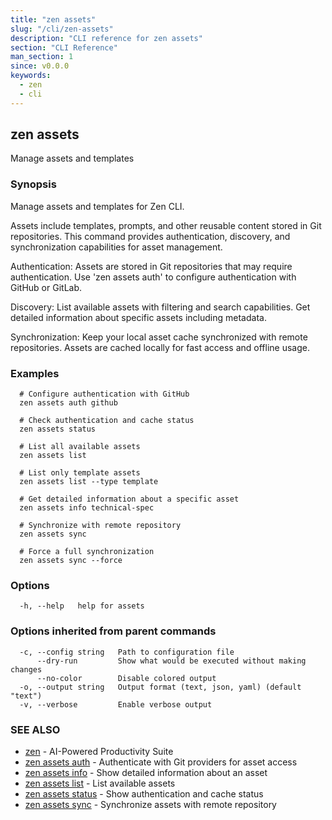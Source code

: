 ```yaml
---
title: "zen assets"
slug: "/cli/zen-assets"
description: "CLI reference for zen assets"
section: "CLI Reference"
man_section: 1
since: v0.0.0
keywords:
  - zen
  - cli
---
```


## zen assets

Manage assets and templates

### Synopsis

Manage assets and templates for Zen CLI.

Assets include templates, prompts, and other reusable content stored in
Git repositories. This command provides authentication, discovery, and
synchronization capabilities for asset management.

Authentication:
  Assets are stored in Git repositories that may require authentication.
  Use 'zen assets auth' to configure authentication with GitHub or GitLab.

Discovery:
  List available assets with filtering and search capabilities.
  Get detailed information about specific assets including metadata.

Synchronization:
  Keep your local asset cache synchronized with remote repositories.
  Assets are cached locally for fast access and offline usage.

### Examples

```
  # Configure authentication with GitHub
  zen assets auth github

  # Check authentication and cache status
  zen assets status

  # List all available assets
  zen assets list

  # List only template assets
  zen assets list --type template

  # Get detailed information about a specific asset
  zen assets info technical-spec

  # Synchronize with remote repository
  zen assets sync

  # Force a full synchronization
  zen assets sync --force
```

### Options

```
  -h, --help   help for assets
```

### Options inherited from parent commands

```
  -c, --config string   Path to configuration file
      --dry-run         Show what would be executed without making changes
      --no-color        Disable colored output
  -o, --output string   Output format (text, json, yaml) (default "text")
  -v, --verbose         Enable verbose output
```

### SEE ALSO

* [zen](zen.md.md)	 - AI-Powered Productivity Suite
* [zen assets auth](zen-assets-auth.md.md)	 - Authenticate with Git providers for asset access
* [zen assets info](zen-assets-info.md.md)	 - Show detailed information about an asset
* [zen assets list](zen-assets-list.md.md)	 - List available assets
* [zen assets status](zen-assets-status.md.md)	 - Show authentication and cache status
* [zen assets sync](zen-assets-sync.md.md)	 - Synchronize assets with remote repository


